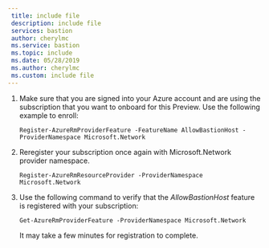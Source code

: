 ```yaml
---
 title: include file
 description: include file
 services: bastion
 author: cherylmc
 ms.service: bastion
 ms.topic: include
 ms.date: 05/28/2019
 ms.author: cherylmc
 ms.custom: include file
---
```


1. Make sure that you are signed into your Azure account and are using the subscription that you want to onboard for this Preview. Use the following example to enroll:

    ```azurepowershell-interactive
    Register-AzureRmProviderFeature -FeatureName AllowBastionHost -ProviderNamespace Microsoft.Network
    ```
2.  Reregister your subscription once again with Microsoft.Network provider namespace.

    ```azurepowershell-interactive
    Register-AzureRmResourceProvider -ProviderNamespace Microsoft.Network
    ````
3. Use the following command to verify that the *AllowBastionHost* feature is registered with your subscription:

    ```azurepowershell-interactive
    Get-AzureRmProviderFeature -ProviderNamespace Microsoft.Network
    ````

    It may take a few minutes for registration to complete.